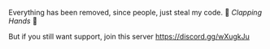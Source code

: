 Everything has been removed, since people, just steal my code. 👏 *Clapping Hands* 👏

But if you still want support, join this server https://discord.gg/wXugkJu

